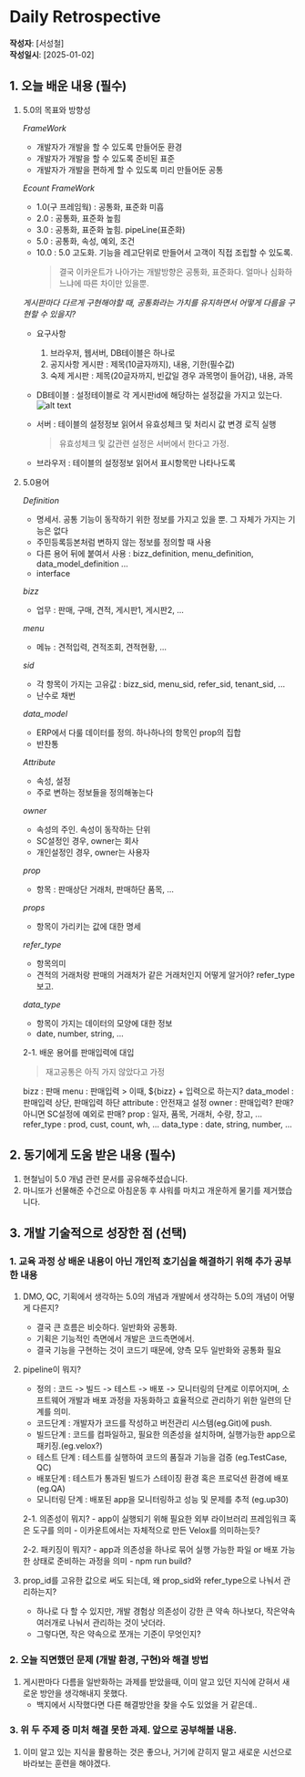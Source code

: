 # Daily Retrospective  
**작성자**: [서성철]  
**작성일시**: [2025-01-02]  

## 1. 오늘 배운 내용 (필수)  

1. 5.0의 목표와 방향성

    *FrameWork*
    - 개발자가 개발을 할 수 있도록 만들어둔 환경
    - 개발자가 개발을 할 수 있도록 준비된 표준 
    - 개발자가 개발을 편하게 할 수 있도록 미리 만들어둔 공통 

    *Ecount FrameWork*
    - 1.0(구 프레임웍) : 공통화, 표준화 미흡
    - 2.0 : 공통화, 표준화 높힘
    - 3.0 : 공통화, 표준화 높힘. pipeLine(표준화)
    - 5.0 : 공통화, 속성, 예외, 조건
    - 10.0 : 5.0 고도화. 기능을 레고단위로 만들어서 고객이 직접 조립할 수 있도록.
        > 결국 이카운트가 나아가는 개발방향은 공통화, 표준화다. 얼마나 심화하느냐에 따른 차이만 있을뿐.
    
    *게시판마다 다르게 구현해야할 때, 공통화라는 가치를 유지하면서 어떻게 다름을 구현할 수 있을지?*
    - 요구사항 
        1) 브라우저, 웹서버, DB테이블은 하나로
        2) 공지사항 게시판 : 제목(10글자까지), 내용, 기한(필수값)
        3) 숙제 게시판 : 제목(20글자까지, 빈값일 경우 과목명이 들어감), 내용, 과목

    - DB테이블 : 설정테이블로 각 게시판id에 해당하는 설정값을 가지고 있는다.  
    ![alt text](image.png)

    - 서버 : 테이블의 설정정보 읽어서 유효성체크 및 처리시 값 변경 로직 실행
        > 유효성체크 및 값관련 설정은 서버에서 한다고 가정.

    - 브라우저 : 테이블의 설정정보 읽어서 표시항목만 나타나도록


2. 5.0용어

    *Definition*
    - 명세서. 공통 기능이 동작하기 위한 정보를 가지고 있을 뿐. 그 자체가 가지는 기능은 없다
    - 주민등록등본처럼 변하지 않는 정보를 정의할 때 사용
    - 다른 용어 뒤에 붙여서 사용 : bizz_definition, menu_definition, data_model_definition ... 
    - interface

    *bizz*
    - 업무 : 판매, 구매, 견적, 게시판1, 게시판2, ...

    *menu*
    - 메뉴 : 견적입력, 견적조회, 견적현황, ...

    *sid*
    - 각 항목이 가지는 고유값 : bizz_sid, menu_sid, refer_sid, tenant_sid, ...
    - 난수로 채번

    *data_model*
    - ERP에서 다룰 데이터를 정의. 하나하나의 항목인 prop의 집합
    - 반찬통

    *Attribute*
    - 속성, 설정 
    - 주로 변하는 정보들을 정의해놓는다

    *owner*
    - 속성의 주인. 속성이 동작하는 단위
    - SC설정인 경우, owner는 회사
    - 개인설정인 경우, owner는 사용자
    
    *prop*
    - 항목 : 판매상단 거래처, 판매하단 품목, ...

    *props*
    - 항목이 가리키는 값에 대한 명세

    *refer_type*
    - 항목의미 
    - 견적의 거래처랑 판매의 거래처가 같은 거래처인지 어떻게 알거야? refer_type보고.

    *data_type*
    - 항목이 가지는 데이터의 모양에 대한 정보
    - date, number, string, ...   
    

    2-1. 배운 용어를 판매입력에 대입
    > 재고공통은 아직 가지 않았다고 가정

    bizz : 판매
    menu : 판매입력
        > 이때, ${bizz} + 입력으로 하는지?
    data_model : 판매입력 상단, 판매입력 하단
    attribute : 안전재고 설정
    owner : 판매입력? 판매? 아니면 SC설정에 예외로 판매?
    prop : 일자, 품목, 거래처, 수량, 창고, ...
    refer_type : prod, cust, count, wh, ... 
    data_type : date, string, number, ... 



## 2. 동기에게 도움 받은 내용 (필수)
1. 현철님이 5.0 개념 관련 문서를 공유해주셨습니다.
2. 마니또가 선물해준 수건으로 아침운동 후 샤워를 마치고 개운하게 물기를 제거했습니다.


## 3. 개발 기술적으로 성장한 점 (선택)
### 1. 교육 과정 상 배운 내용이 아닌 개인적 호기심을 해결하기 위해 추가 공부한 내용

1. DMO, QC, 기획에서 생각하는 5.0의 개념과 개발에서 생각하는 5.0의 개념이 어떻게 다른지?
    - 결국 큰 흐름은 비슷하다. 일반화와 공통화.
    - 기획은 기능적인 측면에서 개발은 코드측면에서.
    - 결국 기능을 구현하는 것이 코드기 때문에, 양측 모두 일반화와 공통화 필요

2. pipeline이 뭐지?
    - 정의 : 코드 -> 빌드 -> 테스트 -> 배포 -> 모니터링의 단계로 이루어지며, 소프트웨어 개발과 배포 과정을 자동화하고 효율적으로 관리하기 위한 일련의 단계를 의미.
    - 코드단계 : 개발자가 코드를 작성하고 버전관리 시스템(eg.Git)에 push.
    - 빌드단계 : 코드를 컴파일하고, 필요한 의존성을 설치하며, 실행가능한 app으로 패키징.(eg.velox?)
    - 테스트 단계 : 테스트를 실행하여 코드의 품질과 기능을 검증 (eg.TestCase, QC)
    - 배포단계 : 테스트가 통과된 빌드가 스테이징 환경 혹은 프로덕션 환경에 배포 (eg.QA)
    - 모니터링 단계 : 배포된 app을 모니터링하고 성능 및 문제를 추적 (eg.up30)

    2-1. 의존성이 뭐지?
        - app이 실행되기 위해 필요한 외부 라이브러리 프레임워크 혹은 도구를 의미
        - 이카운트에서는 자체적으로 만든 Velox를 의미하는듯?

    2-2. 패키징이 뭐지?
        - app과 의존성을 하나로 묶어 실행 가능한 파일 or 배포 가능한 상태로 준비하는 과정을 의미 
        - npm run build?

3. prop_id를 고유한 값으로 써도 되는데, 왜 prop_sid와 refer_type으로 나눠서 관리하는지?
    - 하나로 다 할 수 있지만, 개발 경험상 의존성이 강한 큰 약속 하나보다, 작은약속 여러개로 나눠서 관리하는 것이 낫더라.
    - 그렇다면, 작은 약속으로 쪼개는 기준이 무엇인지?



### 2. 오늘 직면했던 문제 (개발 환경, 구현)와 해결 방법

1. 게시판마다 다름을 일반화하는 과제를 받았을때, 이미 알고 있던 지식에 갇혀서 새로운 방안을 생각해내지 못했다.
    - 백지에서 시작했다면 다른 해결방안을 찾을 수도 있었을 거 같은데..


### 3. 위 두 주제 중 미처 해결 못한 과제. 앞으로 공부해볼 내용.

1. 이미 알고 있는 지식을 활용하는 것은 좋으나, 거기에 갇히지 말고 새로운 시선으로 바라보는 훈련을 해야겠다.
